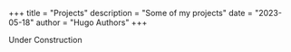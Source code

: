 +++
title = "Projects"
description = "Some of my projects"
date = "2023-05-18"
author = "Hugo Authors"
+++

Under Construction